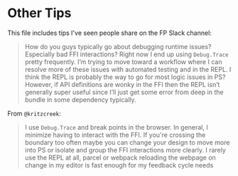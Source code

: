# Other Tips

This file includes tips I've seen people share on the FP Slack channel:

> How do you guys typically go about debugging runtime issues? Especially bad FFI interactions? Right now I end up using `Debug.Trace` pretty frequently. I’m trying to move toward a workflow where I can resolve more of these issues with automated testing and in the REPL. I think the REPL is probably the way to go for most logic issues in PS? However, if API definitions are wonky in the FFI then the REPL isn’t generally super useful since I’ll just get some error from deep in the bundle in some dependency typically.

From `@kritzcreek`:
> I use `Debug.Trace` and break points in the browser. In general, I minimize having to interact with the FFI. If you're crossing the boundary too often maybe you can change your design to move more into PS or isolate and group the FFI interactions more clearly. I rarely use the REPL at all, parcel or webpack reloading the webpage on change in my editor is fast enough for my feedback cycle needs
